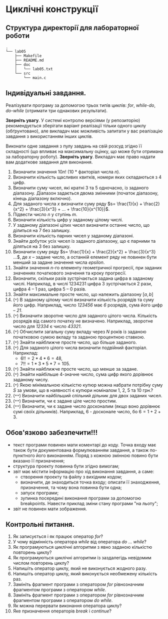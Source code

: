 # Циклічні конструкції

## Структура директорії для лабораторної роботи

```
.
└── lab05
    ├── Makefile
    ├── README.md
    ├── doc
    │   └── lab05.txt
    └── src
        └── main.c
```

## Індивідуальні завдання.
Реалізувати програму за допомогою трьох типів циклів: *for*, *while-do*, *do-while* (отримати три однакових результати).

**Зверніть увагу**. У системі контролю версіями (у репозиторію) рекомендується зберігати варіант реалізації тільки одного циклу (обґрунтовано), але викладач має можливість запитати у вас реалізацію завдання з використанням інших циклів.

Виконати одне завдання з пулу завдань на свій розсуд згідно її складності (що впливає на максимальну оцінку, що може бути отримана за лабораторну роботу). **Зверніть увагу**. Викладач має право надати вам додаткове завдання для виконання.

1.  Визначити значення $10n!$  (10 * факторіал числа *n*). 
2.  Визначити кількість щасливих квитків, номери яких складаються з 4 цифр.
3.  Визначити суму чисел, які кратні 3 та 5 одночасно, із заданого діапазону. Діапазон задається двома змінними (початок діапазону, кінець діапазону включно). 
4.  Для заданого числа *x* визначити суму ряду $s= \frac{1}{x} + \frac{2}{x^2} + \frac{3}{x^3} + ... + \frac{10}{x^{10}}$. 
5.  Підвести число *n* у ступінь *m*.
6.  Визначити кількість цифр у заданому цілому числі.
7.  У заданому діапазоні цілих чисел визначити останнє число, що ділиться на 7 без залишку.
8.  Визначити кількість парних чисел у заданому діапазоні.
9.  Знайти добуток усіх чисел із заданого діапазону, що є парними та діляться на 3 без залишку.
10. Визначити суму ряду $s= \frac{1}{x} + \frac{2}{x^2} + \frac{3}{x^3} ...$, де *x* – задане число, а останній елемент ряду не повинен бути менший за задане значення числа *epsilon*.
11.	Знайти значення *n*-го елементу геометричної прогресії, при заданих значеннях початкового значення та кроку прогресії.
12.	Визначити, скільки разів зустрічається задана цифра в заданому числі. Наприклад, в числі 1234231 цифра 3 зустрічається 2 рази, цифра 4 – 1 раз, цифра 5 – 0 разів. 
13. Знайти максимальне просте число, що належить діапазону $[a, b]$
13.	(`*`) В заданому цілому числі визначити кількість розрядів та суму його цифр. Наприклад, число *123456* має *6* розрядів, сума його цифр – *21*.
14.	(`*`) Визначити зворотне число для заданого цілого числа. Кількість розрядів від самого початку не 
визначено. Наприклад, зворотне число для *12334* є число *43321*.
15.	(`*`) Обчислити загальну суму вкладу через *N* років із заданою початковою сумою вкладу та заданою процентною ставкою. 
16.	(`*`) Знайти найближче просте число, що більше заданого.
17.	(`*`) Для заданого цілого числа визначити подвійний факторіал. Наприклад:
	- $6!! = 2 * 4* 6 = 48$,
	- $7!! = 1 * 3 * 5 * 7 = 105$.
18.	(`*`) Знайти найближче просте число, що менше за задане.
19.	(`*`) Знайти найбільше 4-значне число, сума цифр якого дорівнює заданому числу. 
20.	(`*`) Якою мінімальною кількістю купюр можна набрати потрібну суму *S* за умови, що в наявності є купюри номіналом 1, 2, 5 та 10 грн.?
21.  (`**`) Визначити найбільший спільний дільник для двох заданих чисел.
22.  (`**`) Визначити, чи є задане ціле число простим.
23.  (`**`) Визначити, чи є задане число досконалим (якщо воно дорівнює сумі своїх дільників). Наприклад, 6 - досконале число, бо $6 = 1+2+3$.

## Обов'язково забезпечити!!!

- текст програми повинен мати коментарі до коду. Точка входу має також бути документована формулюванням завдання, а також по-пунктного його виконанням. Поряд з кожною змінною повино бути вказано її призначення; 
- структура проекту повинна бути згідно вимогам;
- звіт має містити інформацію про хід виконання завдання, а саме:
   - створення проекту та файлу з вихідним кодом;
   - визначити, де знаходиться точка входу; описати її знаходження, призначення, та чому вона повинна бути одна;
   - запуск програми; 
   - зупинка посередині виконання програми за допомогою breakpoints. Навести приклад зміни стану програми "на льоту";
- звіт не повинен мати зображення.

## Контрольні питання. 
1.  Як записується і як працює оператор *for*? 
2.  У чому відмінність оператора *while* від оператора *do ... while*? 
3.  Як програмуються циклічні алгоритми з явно заданою кількістю повторень циклу? 
4.  Як програмуються циклічні алгоритми із заздалегідь невідомим числом повторень циклу? 
5.  Напишіть оператор циклу, який не виконується жодного разу. 
6.  Напишіть оператор циклу, який виконується необмежену кількість раз. 
7.  Замініть фрагмент програми з оператором *for* рівнозначним фрагментом програми з оператором *while*. 
8.  Замініть фрагмент програми з оператором *for* рівнозначним фрагментом програми з оператором *do  while*. 
9.  Як можна перервати виконання оператора циклу?
10. Яке призначення операторів *break* і *continue*?

